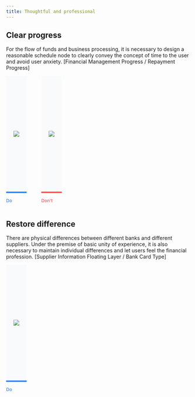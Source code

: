 ```yaml
---
title: Thoughtful and professional
---
```


<style>
.doc-cutline-wrapper{display:-webkit-box;display:-ms-flexbox;display:flex}
.doc-cutline{position:relative;display:-webkit-inline-box;display:-ms-inline-flexbox;display:inline-flex;margin-bottom:42px;padding:20px;background:#F9FAFB;-webkit-box-sizing:border-box;box-sizing:border-box;-webkit-box-align:center;-ms-flex-align:center;align-items:center;-webkit-box-pack:center;-ms-flex-pack:center;justify-content:center;min-height:320px;max-width:45%}
.doc-cutline:after{position:absolute;bottom:-32px;left:0;font-size:12px;font-weight:500}
.doc-cutline.do{margin-right:40px;border-bottom:solid 4px #2F86F6}
.doc-cutline.do:after{content:"Do";color:#2F86F6}
.doc-cutline.donot{border-bottom:solid 4px #FF5257}
.doc-cutline.donot:after{content:"Don't";color:#FF5257}
.doc-cutline-item{display:-webkit-box;display:-ms-flexbox;display:flex;-webkit-box-align:center;-ms-flex-align:center;align-items:center;-webkit-box-pack:center;-ms-flex-pack:center;justify-content:center}
.doc-cutline-item.horizon img{width:100%}
.doc-cutline-item.vertical img{width:auto;height:100%}
@media (max-width:750px){.doc-cutline-wrapper{-webkit-box-orient:vertical;-webkit-box-direction:normal;-ms-flex-direction:column;flex-direction:column}
.doc-cutline{max-width:100%}
.doc-cutline.do{margin-right:0}
}
</style>

## Clear progress

For the flow of funds and business processing, it is necessary to design a reasonable schedule node to clearly convey the concept of time to the user and avoid user anxiety. [Financial Management Progress / Repayment Progress]

<div class="doc-cutline-wrapper">
  <div class="doc-cutline do">
    <div class="doc-cutline-item">
      <img src="https://pt-starimg.didistatic.com/static/starimg/img/NGwne2FMQv1545911061860.png">
    </div>
  </div>
  <div class="doc-cutline donot">
    <div class="doc-cutline-item">
      <img src="https://pt-starimg.didistatic.com/static/starimg/img/N6fHIqY5PO1545911064113.png">
    </div>
  </div>
</div>

## Restore difference

There are physical differences between different banks and different suppliers. Under the premise of basic unity of experience, it is also necessary to maintain individual differences and let users feel the financial profession. [Supplier Information Floating Layer / Bank Card Type]

<div class="doc-cutline-wrapper">
  <div class="doc-cutline do">
    <div class="doc-cutline-item">
      <img src="https://pt-starimg.didistatic.com/static/starimg/img/j1hfoR4axj1545911194083.png">
    </div>
  </div>
</div>
